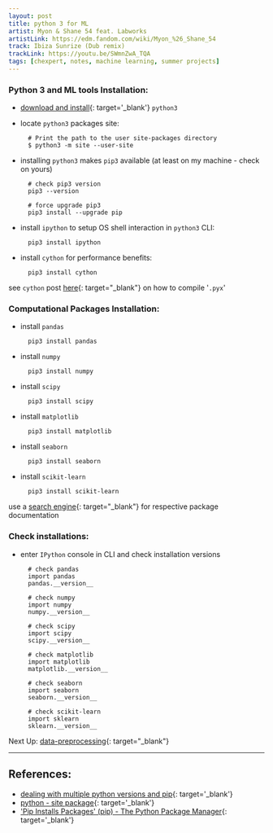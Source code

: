 ```yaml
---
layout: post
title: python 3 for ML 
artist: Myon & Shane 54 feat. Labworks
artistLink: https://edm.fandom.com/wiki/Myon_%26_Shane_54
track: Ibiza Sunrize (Dub remix)
trackLink: https://youtu.be/SWmnZwA_TQA
tags: [chexpert, notes, machine learning, summer projects]
---
```



### Python 3 and ML tools Installation:

- [download and install](https://www.python.org/downloads/){: target='_blank'} `python3` 

- locate `python3` packages site:
   
        # Print the path to the user site-packages directory
        $ python3 -m site --user-site 

- installing `python3` makes `pip3` available (at least on my machine - check on yours)
        
        # check pip3 version
        pip3 --version

        # force upgrade pip3
        pip3 install --upgrade pip

- install `ipython` to setup OS shell interaction in `python3` CLI:

        pip3 install ipython

- install `cython` for performance benefits: 

        pip3 install cython

see `cython` post [here](https://numoonchld.github.io/2019/05/07/cython-notes-0.html){: target="_blank"} on how to compile '`.pyx`' 


### Computational Packages Installation:

- install `pandas`

        pip3 install pandas

- install `numpy`

        pip3 install numpy

- install `scipy`

        pip3 install scipy

- install `matplotlib`
 
        pip3 install matplotlib

- install `seaborn`

        pip3 install seaborn

- install `scikit-learn`

        pip3 install scikit-learn


use a [search engine](https://startpage.com){: target="_blank"} for respective package documentation 


### Check installations:

- enter `IPython` console in CLI and check installation versions 

        # check pandas
        import pandas
        pandas.__version__  

        # check numpy
        import numpy
        numpy.__version__

        # check scipy
        import scipy
        scipy.__version__ 

        # check matplotlib
        import matplotlib
        matplotlib.__version__ 

        # check seaborn
        import seaborn
        seaborn.__version__ 

        # check scikit-learn
        import sklearn  
        sklearn.__version__

Next Up: [data-preprocessing](#){: target="_blank"}

<hr>

## References:

- [dealing with multiple python versions and pip](https://stackoverflow.com/a/4910393){: target='_blank'}
- [python - site package](https://docs.python.org/3/library/site.html#module-site){: target='_blank'}
- ['Pip Installs Packages' (pip) - The Python Package Manager](https://pip.pypa.io/en/stable/){: target='_blank'}
